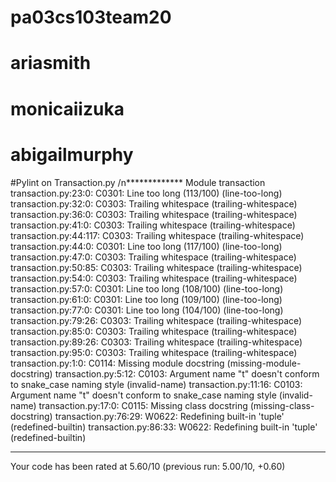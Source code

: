 # pa03cs103team20
# ariasmith
# monicaiizuka
# abigailmurphy


#Pylint on Transaction.py
/n************* Module transaction
transaction.py:23:0: C0301: Line too long (113/100) (line-too-long)
transaction.py:32:0: C0303: Trailing whitespace (trailing-whitespace)
transaction.py:36:0: C0303: Trailing whitespace (trailing-whitespace)
transaction.py:41:0: C0303: Trailing whitespace (trailing-whitespace)
transaction.py:44:117: C0303: Trailing whitespace (trailing-whitespace)
transaction.py:44:0: C0301: Line too long (117/100) (line-too-long)
transaction.py:47:0: C0303: Trailing whitespace (trailing-whitespace)
transaction.py:50:85: C0303: Trailing whitespace (trailing-whitespace)
transaction.py:54:0: C0303: Trailing whitespace (trailing-whitespace)
transaction.py:57:0: C0301: Line too long (108/100) (line-too-long)
transaction.py:61:0: C0301: Line too long (109/100) (line-too-long)
transaction.py:77:0: C0301: Line too long (104/100) (line-too-long)
transaction.py:79:26: C0303: Trailing whitespace (trailing-whitespace)
transaction.py:85:0: C0303: Trailing whitespace (trailing-whitespace)
transaction.py:89:26: C0303: Trailing whitespace (trailing-whitespace)
transaction.py:95:0: C0303: Trailing whitespace (trailing-whitespace)
transaction.py:1:0: C0114: Missing module docstring (missing-module-docstring)
transaction.py:5:12: C0103: Argument name "t" doesn't conform to snake_case naming style (invalid-name)
transaction.py:11:16: C0103: Argument name "t" doesn't conform to snake_case naming style (invalid-name)
transaction.py:17:0: C0115: Missing class docstring (missing-class-docstring)
transaction.py:76:29: W0622: Redefining built-in 'tuple' (redefined-builtin)
transaction.py:86:33: W0622: Redefining built-in 'tuple' (redefined-builtin)

------------------------------------------------------------------
Your code has been rated at 5.60/10 (previous run: 5.00/10, +0.60)


